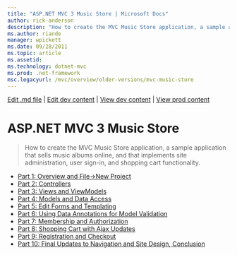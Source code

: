 ```yaml
---
title: "ASP.NET MVC 3 Music Store | Microsoft Docs"
author: rick-anderson
description: "How to create the MVC Music Store application, a sample application that sells music albums online, and that implements site administration, user sign-in, an..."
ms.author: riande
manager: wpickett
ms.date: 09/28/2011
ms.topic: article
ms.assetid: 
ms.technology: dotnet-mvc
ms.prod: .net-framework
msc.legacyurl: /mvc/overview/older-versions/mvc-music-store
---
```

[Edit .md file](C:\Projects\msc\dev\Msc.Www\Web.ASP\App_Data\github\mvc\overview\older-versions\index.md) | [Edit dev content](http://www.aspdev.net/umbraco#/content/content/edit/23472) | [View dev content](http://docs.aspdev.net/tutorials/mvc/overview/older-versions/mvc-music-store/index.html) | [View prod content](http://www.asp.net/mvc/overview/older-versions/mvc-music-store)

ASP.NET MVC 3 Music Store
====================
> How to create the MVC Music Store application, a sample application that sells music albums online, and that implements site administration, user sign-in, and shopping cart functionality.


- [Part 1: Overview and File->New Project](mvc-music-store-part-1.md)
- [Part 2: Controllers](mvc-music-store-part-2.md)
- [Part 3: Views and ViewModels](mvc-music-store-part-3.md)
- [Part 4: Models and Data Access](mvc-music-store-part-4.md)
- [Part 5: Edit Forms and Templating](mvc-music-store-part-5.md)
- [Part 6: Using Data Annotations for Model Validation](mvc-music-store-part-6.md)
- [Part 7: Membership and Authorization](mvc-music-store-part-7.md)
- [Part 8: Shopping Cart with Ajax Updates](mvc-music-store-part-8.md)
- [Part 9: Registration and Checkout](mvc-music-store-part-9.md)
- [Part 10: Final Updates to Navigation and Site Design, Conclusion](mvc-music-store-part-10.md)